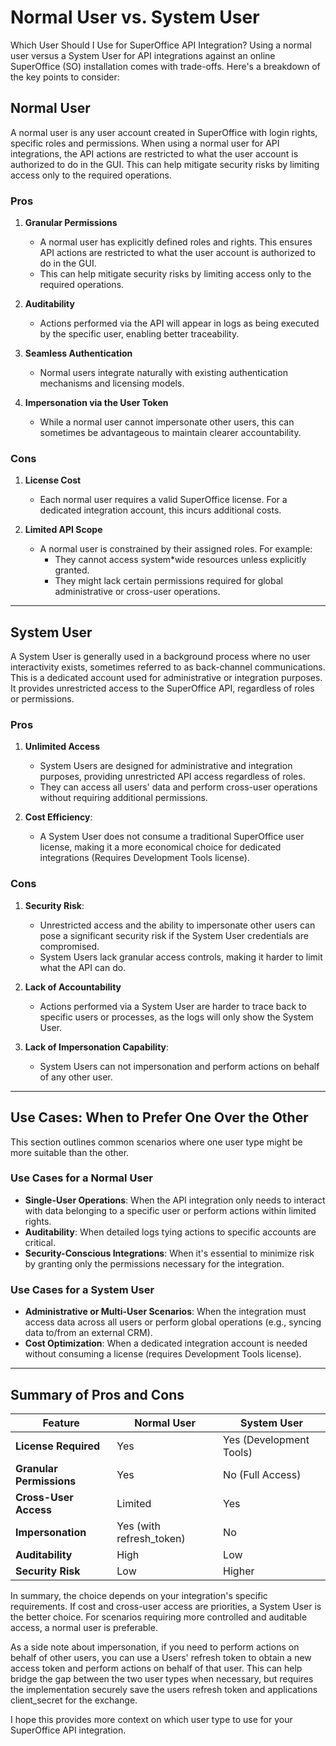 
# Normal User vs. System User

Which User Should I Use for SuperOffice API Integration? Using a normal user versus a System User for API integrations against an online SuperOffice (SO) installation comes with trade-offs. Here's a breakdown of the key points to consider:

## Normal User

A normal user is any user account created in SuperOffice with login rights, specific roles and permissions. When using a normal user for API integrations, the API actions are restricted to what the user account is authorized to do in the GUI. This can help mitigate security risks by limiting access only to the required operations.

### Pros

1. **Granular Permissions**
    * A normal user has explicitly defined roles and rights. This ensures API actions are restricted to what the user account is authorized to do in the GUI.
    * This can help mitigate security risks by limiting access only to the required operations.

2. **Auditability**
    * Actions performed via the API will appear in logs as being executed by the specific user, enabling better traceability.

3. **Seamless Authentication**
    * Normal users integrate naturally with existing authentication mechanisms and licensing models.

4. **Impersonation via the User Token**
    * While a normal user cannot impersonate other users, this can sometimes be advantageous to maintain clearer accountability.

### Cons

1. **License Cost**
    * Each normal user requires a valid SuperOffice license. For a dedicated integration account, this incurs additional costs.

2. **Limited API Scope**
   * A normal user is constrained by their assigned roles. For example:
     * They cannot access system*wide resources unless explicitly granted.
     * They might lack certain permissions required for global administrative or cross-user operations.

---

## System User

A System User is generally used in a background process where no user interactivity exists, sometimes referred to as back-channel communications. This is a dedicated account used for administrative or integration purposes. It provides unrestricted access to the SuperOffice API, regardless of roles or permissions.

### Pros

1. **Unlimited Access**
   * System Users are designed for administrative and integration purposes, providing unrestricted API access regardless of roles.
   * They can access all users' data and perform cross-user operations without requiring additional permissions.

2. **Cost Efficiency**:
   * A System User does not consume a traditional SuperOffice user license, making it a more economical choice for dedicated integrations (Requires Development Tools license).

### Cons

1. **Security Risk**:
   * Unrestricted access and the ability to impersonate other users can pose a significant security risk if the System User credentials are compromised.
   * System Users lack granular access controls, making it harder to limit what the API can do.

2. **Lack of Accountability**
   * Actions performed via a System User are harder to trace back to specific users or processes, as the logs will only show the System User.

3. **Lack of Impersonation Capability**:
   * System Users can not impersonation and perform actions on behalf of any other user.

---

## Use Cases: When to Prefer One Over the Other

This section outlines common scenarios where one user type might be more suitable than the other.

### Use Cases for a Normal User

* **Single-User Operations**: When the API integration only needs to interact with data belonging to a specific user or perform actions within limited rights.
* **Auditability**: When detailed logs tying actions to specific accounts are critical.
* **Security-Conscious Integrations**: When it's essential to minimize risk by granting only the permissions necessary for the integration.

### Use Cases for a System User

* **Administrative or Multi-User Scenarios**: When the integration must access data across all users or perform global operations (e.g., syncing data to/from an external CRM).
* **Cost Optimization**: When a dedicated integration account is needed without consuming a license (requires Development Tools license).

---

## **Summary of Pros and Cons**

| Feature                   | Normal User                    | System User                   |
|---------------------------|--------------------------------|-------------------------------|
| **License Required**      | Yes                            | Yes (Development Tools)       |
| **Granular Permissions**  | Yes                            | No (Full Access)              |
| **Cross-User Access**     | Limited                        | Yes                           |
| **Impersonation**         | Yes (with refresh_token)       | No                            |
| **Auditability**          | High                           | Low                           |
| **Security Risk**         | Low                            | Higher                        |

In summary, the choice depends on your integration's specific requirements. If cost and cross-user access are priorities, a System User is the better choice. For scenarios requiring more controlled and auditable access, a normal user is preferable.

As a side note about impersonation, if you need to perform actions on behalf of other users, you can use a Users' refresh token to obtain a new access token and perform actions on behalf of that user. This can help bridge the gap between the two user types when necessary, but requires the implementation securely save the users refresh token and applications client_secret for the exchange.

I hope this provides more context on which user type to use for your SuperOffice API integration.
